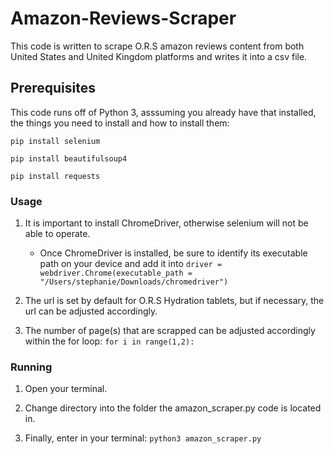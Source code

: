 # Amazon-Reviews-Scraper

This code is written to scrape O.R.S amazon reviews content from both United States and United Kingdom platforms and writes it into a csv file.

## Prerequisites

This code runs off of Python 3, asssuming you already have that installed, the things you need to install and how to install them:

```
pip install selenium
```
```
pip install beautifulsoup4
```
```
pip install requests
```

### Usage
1. It is important to install ChromeDriver, otherwise selenium will not be able to operate.

   * Once ChromeDriver is installed, be sure to identify its executable path on your device and add it into ```driver = webdriver.Chrome(executable_path = "/Users/stephanie/Downloads/chromedriver")```

2. The url is set by default for O.R.S Hydration tablets, but if necessary, the url can be adjusted accordingly. 

3. The number of page(s) that are scrapped can be adjusted accordingly within the for loop: ```for i in range(1,2):```

### Running
1. Open your terminal.

2. Change directory into the folder the amazon_scraper.py code is located in.

3. Finally, enter in your terminal: ```python3 amazon_scraper.py```

